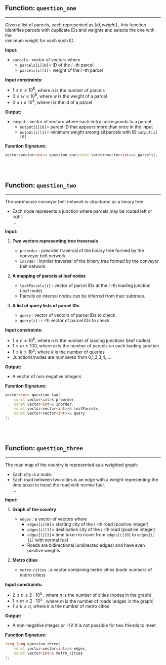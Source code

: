 ## **Function:** `question_one`  

---

Given a list of parcels, each represented as $[id, weight]$ , this function  
identifies parcels with duplicate IDs and weights and selects the one with the  
minimum weight for each such ID.  

$\textbf{Input:}$
- $\texttt{parcels}$ : vector of vectors where  
  - $\texttt{parcels[i][0]}=$ ID of the $i$ -th parcel  
  - $\texttt{parcels[i][1]}=$ weight of the $i$ -th parcel  


$\textbf{Input constraints:}$ 
- $1 \leq n \leq 10^{8}$, where $n$ is the number of parcels
- $0 \leq w \leq 10^{8}$, where $w$ is the weight of a parcel
- $0 \leq i \leq 10^{8}$, where $i$ is the id of a parcel

$\textbf{Output:}$
- $\texttt{output}$ : vector of vectors where each entry corresponds to a parcel  
  - $\texttt{output[i][0]}=$ parcel ID that appears more than once in the input  
  - $\texttt{output[i][1]}=$ minimum weight among all parcels with ID $\texttt{output[i][0]}$ 

**Function Signature:**  

```cpp
vector<vector<int>> question_one(const vector<vector<int>>& parcels);
```

<br><br>



## **Function:** `question_two`  

---

The warehouse conveyor belt network is structured as a binary tree:  
- Each node represents a junction where parcels may be routed left or right.  
...

$\textbf{Input:}$
1. **Two vectors representing tree traversals**  
   - $\texttt{preorder}$ : preorder traversal of the binary tree formed by the conveyor belt network  
   - $\texttt{inorder}$ : inorder traversal of the binary tree formed by the conveyor belt network  
   <!-- - These uniquely determine the binary tree structure.   -->

2. **A mapping of parcels at leaf nodes**  
   - $\texttt{leafParcels[i]}$ : vector of parcel IDs at the $i$ -th loading junction (leaf node)  
   - Parcels on internal nodes can be inferred from their subtrees.  

3. **A list of query lists of parcel IDs**  
   - $\texttt{query}$ : vector of vectors of parcel IDs to check  
   - $\texttt{query[i]}$ : $i$ -th vector of parcel IDs to check  


$\textbf{Input constraints:}$ 
- $1 \leq n \leq 10^{6}$, where $n$ is the number of loading junctions (leaf nodes)  
- $1 \leq m \leq 100$, where $m$ is the number of parcels on each loading junction  
- $1 \leq k \leq 10^{5}$, where $k$ is the number of queries  
- Junctions/nodes are numbered from 0,1,2,3,4,....

$\textbf{Output:}$
- A vector of non-negative integers  

**Function Signature:**  

```cpp
vector<int> question_two(
    const vector<int>& preorder,
    const vector<int>& inorder,
    const vector<vector<int>>& leafParcels,
    const vector<vector<int>>& query
);
```



<br><br>


## **Function:** `question_three`  

---

The road map of the country is represented as a weighted graph:  
- Each city is a node.  
- Each road between two cities is an edge with a weight representing the time taken to travel the road with normal fuel.  
...

$\textbf{Input:}$
1. **Graph of the country**  
   - $\texttt{edges}$ : a vector of vectors where  
     - $\texttt{edges[i][0]}=$ starting city of the $i$ -th road (positive integer)  
     - $\texttt{edges[i][1]}=$ destination city of the $i$ -th road (positive integer)  
     - $\texttt{edges[i][2]}=$ time taken to travel from $\texttt{edges[i][0]}$ to $\texttt{edges[i][1]}$ with normal fuel  
     - Roads are bidirectional (undirected edges) and have even positive weights  

2. **Metro cities**  
   - $\texttt{metro-cities}$ : a vector containing metro cities (node numbers of metro cities)  

$\textbf{Input constraints:}$ 
- $2 \leq n \leq 2 \cdot 10^{5}$ , where $n$ is the number of cities (nodes in the graph)  
- $1 \leq m \leq 2 \cdot 10^{5}$ , where $m$ is the number of roads (edges in the graph)  
- $1 \leq k \leq n$, where $k$ is the number of metro cities 
 
$\textbf{Output:}$
- A non-negative integer or -1 if it is not possible for two friends to meet  

**Function Signature:**  

```cpp
long long question_three(
    const vector<vector<int>>& edges,
    const vector<int>& metro_cities
);

```




